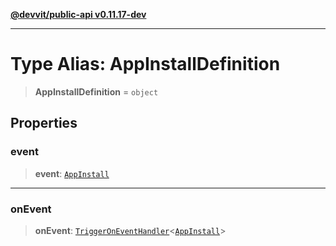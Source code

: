 [**@devvit/public-api v0.11.17-dev**](../README.md)

---

# Type Alias: AppInstallDefinition

> **AppInstallDefinition** = `object`

## Properties

<a id="event"></a>

### event

> **event**: [`AppInstall`](AppInstall.md)

---

<a id="onevent"></a>

### onEvent

> **onEvent**: [`TriggerOnEventHandler`](TriggerOnEventHandler.md)\<[`AppInstall`](../@devvit/namespaces/EventTypes/interfaces/AppInstall.md)\>
